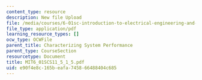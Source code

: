 ```yaml
---
content_type: resource
description: New file Upload
file: /media/courses/6-01sc-introduction-to-electrical-engineering-and-computer-science-i-spring-2011/e90f4e8c165beafa745866488404c685_MIT6_01SCS11_5_1_5.pdf
file_type: application/pdf
learning_resource_types: []
ocw_type: OCWFile
parent_title: Characterizing System Performance
parent_type: CourseSection
resourcetype: Document
title: MIT6_01SCS11_5_1_5.pdf
uid: e90f4e8c-165b-eafa-7458-66488404c685
---
```

